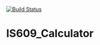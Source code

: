[![Build Status](https://travis-ci.org/tommywenjiezhang/IS609_Calculator.svg?branch=master)](https://travis-ci.org/tommywenjiezhang/IS609_Calculator)
# IS609_Calculator
